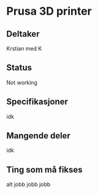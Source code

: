 # Prusa 3D printer

## Deltaker
Krstian med K

## Status
Not working
## Specifikasjoner
idk
## Mangende deler
idk

## Ting som må fikses
alt jobb jobb jobb

